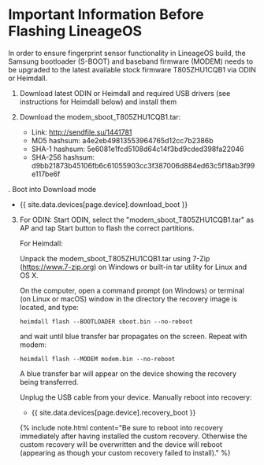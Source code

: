 Important Information Before Flashing LineageOS
========================================

In order to ensure fingerprint sensor functionality in LineageOS build, the Samsung bootloader (S-BOOT) and baseband firmware (MODEM) needs to be upgraded to the latest available stock firmware T805ZHU1CQB1 via ODIN or Heimdall.

1. Download latest ODIN or Heimdall and required USB drivers
   (see instructions for Heimdall below) and install them

2. Download the modem_sboot_T805ZHU1CQB1.tar:

   * Link:            http://sendfile.su/1441781
   * MD5 hashsum:     a4e2eb49813553964765d12cc7b2386b
   * SHA-1 hashsum:   5e6081e1fcd5108d64c14f3bd9cded398fa22046
   * SHA-256 hashsum: d9bb21873b45106fb6c61055903cc3f387006d884ed63c5f18ab3f99e117be6f

. Boot into Download mode

   * {{ site.data.devices[page.device].download_boot }}

3. For ODIN: Start ODIN, select the "modem_sboot_T805ZHU1CQB1.tar"
   as AP and tap Start button to flash the correct partitions.

   For Heimdall: 

   Unpack the modem_sboot_T805ZHU1CQB1.tar using 7-Zip (https://www.7-zip.org) on Windows or built-in tar utility for Linux and OS X.

   On the computer, open a command prompt (on Windows) or terminal (on Linux or macOS) window in the directory the recovery image is located, and type: 

   ```
   heimdall flash --BOOTLOADER sboot.bin --no-reboot
   ```

   and wait until blue transfer bar propagates on the screen.
   Repeat with modem:

   ```
   heimdall flash --MODEM modem.bin --no-reboot
   ```

   A blue transfer bar will appear on the device showing the recovery being transferred.

   Unplug the USB cable from your device.
   Manually reboot into recovery:
    * {{ site.data.devices[page.device].recovery_boot }}

    {% include note.html content="Be sure to reboot into recovery immediately after having installed the custom recovery. Otherwise the custom recovery will be overwritten and the device will reboot (appearing as though your custom recovery failed to install)." %}
